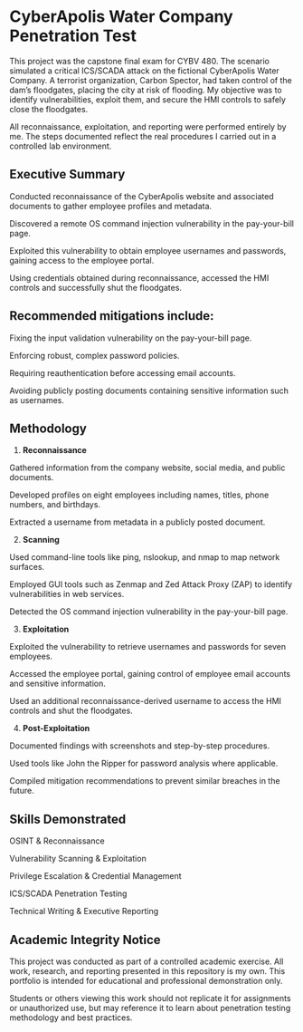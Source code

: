 # CyberApolis Water Company Penetration Test

This project was the capstone final exam for CYBV 480.
The scenario simulated a critical ICS/SCADA attack on the fictional CyberApolis Water Company. A terrorist organization, Carbon Spector, had taken control of the dam’s floodgates, placing the city at risk of flooding. My objective was to identify vulnerabilities, exploit them, and secure the HMI controls to safely close the floodgates.

All reconnaissance, exploitation, and reporting were performed entirely by me. The steps documented reflect the real procedures I carried out in a controlled lab environment.

## Executive Summary

Conducted reconnaissance of the CyberApolis website and associated documents to gather employee profiles and metadata.

Discovered a remote OS command injection vulnerability in the pay-your-bill page.

Exploited this vulnerability to obtain employee usernames and passwords, gaining access to the employee portal.

Using credentials obtained during reconnaissance, accessed the HMI controls and successfully shut the floodgates.


## Recommended mitigations include:

Fixing the input validation vulnerability on the pay-your-bill page.

Enforcing robust, complex password policies.

Requiring reauthentication before accessing email accounts.

Avoiding publicly posting documents containing sensitive information such as usernames.

## Methodology
1. **Reconnaissance**

 Gathered information from the company website, social media, and public documents.

 Developed profiles on eight employees including names, titles, phone numbers, and birthdays.

 Extracted a username from metadata in a publicly posted document.

2. **Scanning**

 Used command-line tools like ping, nslookup, and nmap to map network surfaces.

 Employed GUI tools such as Zenmap and Zed Attack Proxy (ZAP) to identify vulnerabilities in web services.

 Detected the OS command injection vulnerability in the pay-your-bill page.

3. **Exploitation**

 Exploited the vulnerability to retrieve usernames and passwords for seven employees.

 Accessed the employee portal, gaining control of employee email accounts and sensitive information.

 Used an additional reconnaissance-derived username to access the HMI controls and shut the floodgates.

4. **Post-Exploitation**

 Documented findings with screenshots and step-by-step procedures.

 Used tools like John the Ripper for password analysis where applicable.

 Compiled mitigation recommendations to prevent similar breaches in the future.

## Skills Demonstrated

 OSINT & Reconnaissance

 Vulnerability Scanning & Exploitation

 Privilege Escalation & Credential Management

 ICS/SCADA Penetration Testing

 Technical Writing & Executive Reporting


## Academic Integrity Notice
 This project was conducted as part of a controlled academic exercise.
 All work, research, and reporting presented in this repository is my own.
 This portfolio is intended for educational and professional demonstration only.

 Students or others viewing this work should not replicate it for assignments or unauthorized use, but may reference it to learn about penetration testing methodology and best practices.
